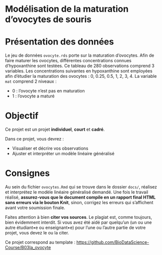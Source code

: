 Modélisation de la maturation d’ovocytes de souris
================

<!--- do not edit readme.md ---->

# Présentation des données

Le jeu de données `ovocyte.rds` porte sur la maturation d’ovocytes. Afin
de faire maturer les ovocytes, différentes concentrations connues
d’hypoxanthine sont testées. Ce tableau de 280 observations comprend 3
variables. Les concentrations suivantes en hypoxanthine sont employées
afin d’étudier la maturation des ovocytes : 0, 0.25, 0.5, 1, 2, 3, 4. La
variable `mat` comprend 2 niveaux :

-   0 : l’ovocyte n’est pas en maturation
-   1 : l’ovocyte a maturé

# Objectif

Ce projet est un projet **individuel**, **court** et **cadré**.

Dans ce projet, vous devrez :

-   Visualiser et décrire vos observations
-   Ajuster et interpréter un modèle linéaire généralisé

# Consignes

Au sein du fichier `ovocytes.Rmd` qui se trouve dans le dossier `docs/`,
réalisez et interprétez le modèle linéaire généralisé demandé. Une fois
le travail réalisé, **assurez-vous que le document compile en un rapport
final HTML sans erreurs via le bouton Knit**, sinon, corrigez les
erreurs qui s’affichent avant votre soumission finale.

Faites attention à bien **citer vos sources**. Le plagiat est, comme
toujours, bien évidemment interdit. Si vous avez été aidé par quelqu’un
(un ou une autre étudiant•e ou enseignant•e) pour l’une ou l’autre
partie de votre projet, vous devez le ou la citer.

Ce projet correspond au template :
<https://github.com/BioDataScience-Course/B03Ia_ovocyte>
